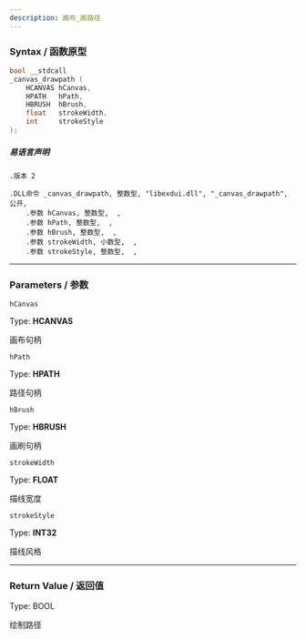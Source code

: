 ```yaml
---
description: 画布_画路径
---
```


### Syntax / 函数原型

```C++
bool __stdcall 
_canvas_drawpath (
    HCANVAS hCanvas,
    HPATH   hPath,
    HBRUSH  hBrush,
    float   strokeWidth,
    int     strokeStyle
);
```

##### 易语言声明

```Elang
.版本 2

.DLL命令 _canvas_drawpath, 整数型, "libexdui.dll", "_canvas_drawpath", 公开, 
    .参数 hCanvas, 整数型,  , 
    .参数 hPath, 整数型,  , 
    .参数 hBrush, 整数型,  , 
    .参数 strokeWidth, 小数型,  , 
    .参数 strokeStyle, 整数型,  , 
```

---

### Parameters / 参数

`hCanvas`

Type: **HCANVAS**

画布句柄

`hPath`

Type: **HPATH**

路径句柄

`hBrush`

Type: **HBRUSH**

画刷句柄

`strokeWidth`

Type: **FLOAT**

描线宽度

`strokeStyle`

Type: **INT32**

描线风格

---

### Return Value / 返回值

Type: BOOL

绘制路径